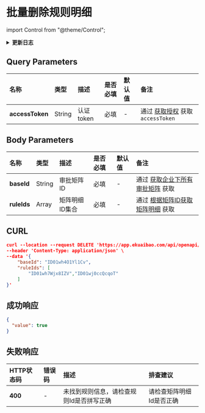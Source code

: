 # 批量删除规则明细

import Control from "@theme/Control";

<Control
method="DELETE"
url="/api/openapi/v2/matrix/deleteRule"
/>

<details>
  <summary><b>更新日志</b></summary>
  <div>

- [**1.27.0**](/updateLog/update-log#1270)
  - 🆕 新增了本接口。

</div>
</details>

## Query Parameters

| 名称 | 类型 | 描述 | 是否必填 | 默认值 | 备注 |
| :--- | :--- | :--- | :--- |:--- | :--- |
| **accessToken** | String | 认证token	    | 必填 | - | 通过 [获取授权](/docs/open-api/getting-started/auth) 获取 `accessToken` |

## Body Parameters

| 名称         | 类型     | 描述    | 是否必填 | 默认值 | 备注       |
|:-----------|:-------|:------| :--- |:----|:---------|
| **baseId**  | String | 审批矩阵ID      | 必填 | - | 通过 [获取企业下所有审批矩阵](/docs/open-api/matrix/get-matrixs) 获取 |
| **ruleIds** | Array  | 矩阵明细ID集合  | 必填  | - | 通过 [根据矩阵ID获取矩阵明细](/docs/open-api/matrix/get-matrix-byId) 获取 |


## CURL
```json
curl --location --request DELETE 'https://app.ekuaibao.com/api/openapi/v2/matrix/deleteRule?accessToken=ID01wiXBgNwwbR%3APCx3rwm3aA00qM' \
--header 'Content-Type: application/json' \
--data '{
    "baseId": "ID01wh4O1Yl1Cv",
    "ruleIds": [
        "ID01wh7Wjx8IZV","ID01wj0ccQcqoT"
    ]
}'
```

## 成功响应
```json
{
  "value": true
}
```

## 失败响应
| HTTP状态码 | 错误码 | 描述 | 排查建议 |
|:--------| :--- |:---|:-----|
| **400** | - | 未找到规则信息，请检查规则Id是否拼写正确  | 请检查矩阵明细Id是否正确  |

